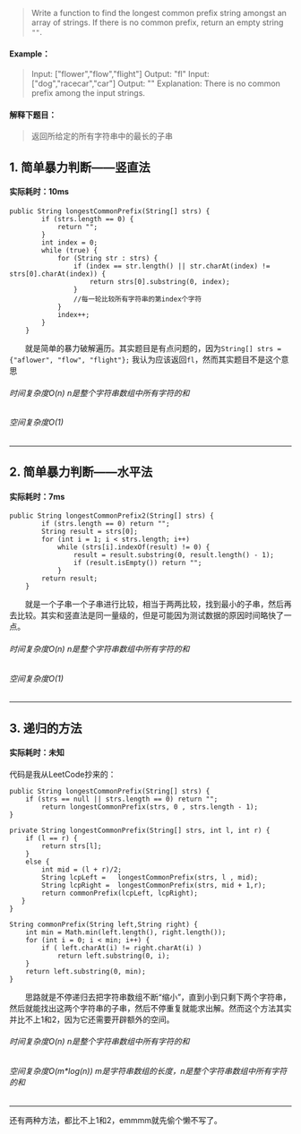 > Write a function to find the longest common prefix string amongst an array of strings.
If there is no common prefix, return an empty string `""`.
#### Example：
> Input: ["flower","flow","flight"]       Output: "fl"
   Input: ["dog","racecar","car"]       Output: ""        Explanation: There is no common prefix among the input strings.

#### 解释下题目：
> 返回所给定的所有字符串中的最长的子串


## 1. 简单暴力判断——竖直法
#### 实际耗时：10ms
```
public String longestCommonPrefix(String[] strs) {
        if (strs.length == 0) {
            return "";
        }
        int index = 0;
        while (true) {
            for (String str : strs) {
                if (index == str.length() || str.charAt(index) != strs[0].charAt(index)) {
                    return strs[0].substring(0, index);
                }
                //每一轮比较所有字符串的第index个字符
            }
            index++;
        }
    }
```
&emsp;&emsp;就是简单的暴力破解遍历。其实题目是有点问题的，因为`String[] strs = {"aflower", "flow", "flight"};` 我认为应该返回`fl`，然而其实题目不是这个意思
###### 时间复杂度O(n)  n是整个字符串数组中所有字符的和
###### 空间复杂度O(1)
---------
## 2. 简单暴力判断——水平法
#### 实际耗时：7ms
```
public String longestCommonPrefix2(String[] strs) {
        if (strs.length == 0) return "";
        String result = strs[0];
        for (int i = 1; i < strs.length; i++)
            while (strs[i].indexOf(result) != 0) {
                result = result.substring(0, result.length() - 1);
                if (result.isEmpty()) return "";
            }
        return result;
    }
```
&emsp;&emsp;就是一个子串一个子串进行比较，相当于两两比较，找到最小的子串，然后再去比较。其实和竖直法是同一量级的，但是可能因为测试数据的原因时间略快了一点。
###### 时间复杂度O(n)  n是整个字符串数组中所有字符的和
###### 空间复杂度O(1)
---------
## 3. 递归的方法
#### 实际耗时：未知
代码是我从LeetCode抄来的：
```
public String longestCommonPrefix(String[] strs) {
    if (strs == null || strs.length == 0) return "";    
        return longestCommonPrefix(strs, 0 , strs.length - 1);
}

private String longestCommonPrefix(String[] strs, int l, int r) {
    if (l == r) {
        return strs[l];
    }
    else {
        int mid = (l + r)/2;
        String lcpLeft =   longestCommonPrefix(strs, l , mid);
        String lcpRight =  longestCommonPrefix(strs, mid + 1,r);
        return commonPrefix(lcpLeft, lcpRight);
   }
}

String commonPrefix(String left,String right) {
    int min = Math.min(left.length(), right.length());       
    for (int i = 0; i < min; i++) {
        if ( left.charAt(i) != right.charAt(i) )
            return left.substring(0, i);
    }
    return left.substring(0, min);
}
```
&emsp;&emsp;思路就是不停递归去把字符串数组不断“缩小”，直到小到只剩下两个字符串，然后就能找出这两个字符串的子串，然后不停重复就能求出解。然而这个方法其实并比不上1和2，因为它还需要开辟额外的空间。
###### 时间复杂度O(n)  n是整个字符串数组中所有字符的和
###### 空间复杂度O(m*log(n)) m是字符串数组的长度，n是整个字符串数组中所有字符的和
---------
还有两种方法，都比不上1和2，emmmm就先偷个懒不写了。
